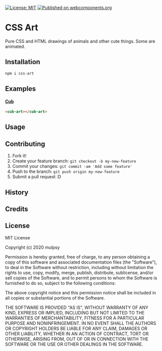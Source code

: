 [![License: MIT](https://img.shields.io/badge/License-MIT-yellow.svg)](https://opensource.org/licenses/MIT)
[![Published on webcomponents.org](https://img.shields.io/badge/webcomponents.org-published-blue.svg)](https://www.webcomponents.org/element/owner/my-element)

# CSS Art

Pure CSS and HTML drawings of animals and other cute things. Some are animated.

## Installation

```bash
npm i css-art
```

## Examples

#### [Cub](https://codepen.io/mulpsy/pen/yLOrdQq)
<!--
```
<custom-element-demo>
  <template>
    <link rel="import" href="cub/cub.html">
    <next-code-block></next-code-block>
  </template>
</custom-element-demo>
```
-->
```html
<cub-art></cub-art>
```

## Usage

## Contributing

1. Fork it!
2. Create your feature branch: `git checkout -b my-new-feature`
3. Commit your changes: `git commit -am 'Add some feature'`
4. Push to the branch: `git push origin my-new-feature`
5. Submit a pull request :D

## History

## Credits

## License

MIT License

Copyright (c) 2020 mulpsy

Permission is hereby granted, free of charge, to any person obtaining a copy
of this software and associated documentation files (the "Software"), to deal
in the Software without restriction, including without limitation the rights
to use, copy, modify, merge, publish, distribute, sublicense, and/or sell
copies of the Software, and to permit persons to whom the Software is
furnished to do so, subject to the following conditions:

The above copyright notice and this permission notice shall be included in all
copies or substantial portions of the Software.

THE SOFTWARE IS PROVIDED "AS IS", WITHOUT WARRANTY OF ANY KIND, EXPRESS OR
IMPLIED, INCLUDING BUT NOT LIMITED TO THE WARRANTIES OF MERCHANTABILITY,
FITNESS FOR A PARTICULAR PURPOSE AND NONINFRINGEMENT. IN NO EVENT SHALL THE
AUTHORS OR COPYRIGHT HOLDERS BE LIABLE FOR ANY CLAIM, DAMAGES OR OTHER
LIABILITY, WHETHER IN AN ACTION OF CONTRACT, TORT OR OTHERWISE, ARISING FROM,
OUT OF OR IN CONNECTION WITH THE SOFTWARE OR THE USE OR OTHER DEALINGS IN THE
SOFTWARE.
